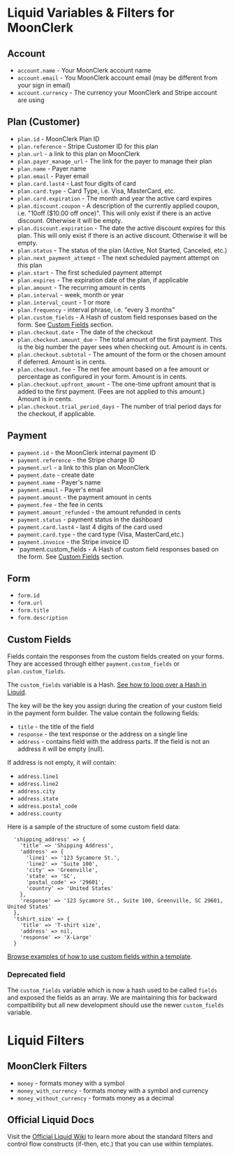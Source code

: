 # Liquid Variables & Filters for MoonClerk

## Account
- `account.name` -  Your MoonClerk account name
- `account.email` - You MoonClerk account email (may be different from your sign in email)
- `account.currency` - The currency your MoonClerk and Stripe account are using

## Plan (Customer)
- `plan.id` - MoonClerk Plan ID
- `plan.reference` - Stripe Customer ID for this plan
- `plan.url` - a link to this plan on MoonClerk
- `plan.payer_manage_url` - The link for the payer to manage their plan
- `plan.name` - Payer name
- `plan.email` - Payer email
- `plan.card.last4` - Last four digits of card
- `plan.card.type` - Card Type, i.e. Visa, MasterCard, etc.
- `plan.card.expiration` - The month and year the active card expires
- `plan.discount.coupon` - A description of the currently applied coupon, i.e. "10off ($10.00 off once)". This will only exist if there is an active discount. Otherwise it will be empty.
- `plan.discount.expiration` - The date the active discount expires for this plan. This will only exist if there is an active discount. Otherwise it will be empty.
- `plan.status` - The status of the plan (Active, Not Started, Canceled, etc.)
- `plan.next_payment_attempt` -  The next scheduled payment attempt on this plan
- `plan.start` - The first scheduled payment attempt
- `plan.expires` - The expiration date of the plan, if applicable
- `plan.amount` - The recurring amount in cents
- `plan.interval` - week, month or year
- `plan.interval_count` - 1 or more
- `plan.frequency` - interval phrase, i.e. "every 3 months”
- `plan.custom_fields` - A Hash of custom field responses based on the form. See [Custom Fields](#custom-fields) section.
- `plan.checkout.date` - The date of the checkout
- `plan.checkout.amount_due` - The total amount of the first payment. This is the big number the payer sees when checking out. Amount is in cents.
- `plan.checkout.subtotal` - The amount of the form or the chosen amount if deferred. Amount is in cents.
- `plan.checkout.fee` - The net fee amount based on a fee amount or percentage as configured in your form. Amount is in cents.
- `plan.checkout.upfront_amount` - The one-time upfront amount that is added to the first payment. (Fees are not applied to this amount.) Amount is in cents.
- `plan.checkout.trial_period_days` - The number of trial period days for the checkout, if applicable.

## Payment
- `payment.id` - the MoonClerk internal payment ID
- `payment.reference` - the Stripe charge ID
- `payment.url` - a link to this plan on MoonClerk
- `payment.date` - create date
- `payment.name` - Payer's name
- `payment.email` - Payer's email
- `payment.amount` - the payment amount in cents
- `payment.fee` - the fee in cents
- `payment.amount_refunded` - the amount refunded in cents
- `payment.status` - payment status in the dashboard
- `payment.card.last4` - last 4 digits of the card used
- `payment.card.type` - the card type (Visa, MasterCard,etc.)
- `payment.invoice` - the Stripe invoice ID
- `payment.custom_fields - A Hash of custom field responses based on the form. See [Custom Fields](#custom-fields) section.

## Form
- `form.id`
- `form.url`
- `form.title`
- `form.description`

## Custom Fields

Fields contain the responses from the custom fields created on your
forms. They are accessed through either `payment.custom_fields` or `plan.custom_fields`.

The `custom_fields` variable is a Hash. [See how to loop over a Hash in Liquid](https://github.com/Shopify/liquid/wiki/Liquid-for-Designers#for-loops).

The key will be the key you assign during the creation of your custom field in the payment form builder. The value contain the following fields:

- `title` - the title of the field
- `response` - the text response or the address on a single line
- `address` - contains field with the address parts. If the field is not an address it will be empty (null).

If address is not empty, it will contain:

- `address.line1`
- `address.line2`
- `address.city`
- `address.state`
- `address.postal_code`
- `address.county`

Here is a sample of the structure of some custom field data:

```
  'shipping_address' => {
    'title' => 'Shipping Address',
    'address' => {
      'line1' => '123 Sycamore St.',
      'line2' => 'Suite 100',
      'city' => 'Greenville',
      'state' => 'SC',
      'postal_code' => '29601',
      'country' => 'United States'
    },
    'response' => '123 Sycamore St., Suite 100, Greenville, SC 29601, United States'
  },
  'tshirt_size' => {
    'title' => 'T-shirt size',
    'address' => nil,
    'response' => 'X-Large'
  }
```

[Browse examples of how to use custom fields within a template](https://github.com/moonclerk/developer/blob/master/liquid/examples.md#using-custom-fields).

### Deprecated field

The `custom_fields` variable which is now a hash used to be called `fields` and exposed the fields as an array. We are maintaining this for backward compaitibility but all new development should use the newer `custom_fields` variable.


# Liquid Filters

## MoonClerk Filters
- `money` - formats money with a symbol
- `money_with_currency` - formats money with a symbol and currency
- `money_without_currency` - formats money as a decimal

## Official Liquid Docs

Visit the [Official Liquid Wiki](https://github.com/Shopify/liquid/wiki/Liquid-for-Designers)
to learn more about the standard filters and control flow constructs (if-then, etc.)
that you can use within templates.